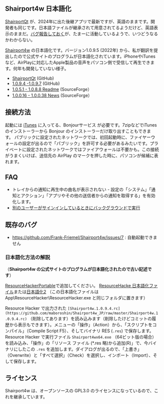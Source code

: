 ## Shairport4w 日本語化

[ShairportQt](https://github.com/Frank-Friemel/ShairportQt) が、2024年に出た後継アプリで最新ですが、英語のままです。開発者も同じです。日本語ファイルが継承されて用意されてるようだけど、英語表示のままだ。[バグ報告しておく](https://github.com/Frank-Friemel/ShairportQt/issues/32)が、たまーに活動しているようで、いつどうなるかわからない。

[Shairport4w](https://github.com/Frank-Friemel/Shairport4w) の日本語化です。バージョン1.0.9.5 (2022年) から、私が翻訳を提出したので公式サイトのプログラムが日本語化されています。iPhoneやiTunesなど、AirPlayに対応したApple製品の音声をパソコン側で受信して再生できます。何年も開発していない様子。

* [ShairportQt](https://github.com/Frank-Friemel/Shairport4w/releases) (GitHub)
* [1.0.9.4 -1.0.9.7](https://github.com/Frank-Friemel/Shairport4w/releases) (GitHub)
* [1.0.5.1 - 1.0.8.8 Readme](https://sourceforge.net/projects/shairport4w/files/) (SourceForge）
* [1.0.0.16 - 1.0.0.38 News](https://sourceforge.net/p/shairport4w/news/) (SourceForge）

## 接続方法
起動には [iTunes](https://www.apple.com/jp/itunes/) に入ってる、Bonjourサービス が必要です。7zipなどでiTunesのインストーラーから Bonjour のインストーラーだけ取り出すこともできます。
パブリックに設定されたネットワークでは、初回起動時に、ファイヤーウォールの設定が出るので「パブリック」を許可する必要があるみたいです。プライベートに設定されたネットワークではファイアウォールは不要かも。この接続がうまくいけば、送信先の AirPlay のマークを押した時に、パソコンが候補に表れます。

## FAQ

* トレイからの通知に再生中の曲名が表示されない - 設定の「システム」「通知とアクション」「アプリやその他の送信者からの通知を取得する」を有効化します。
*  [別のユーザーがサインインしているときにバックグラウンドで実行](https://github.com/Frank-Friemel/Shairport4w/issues/3)

## 既存のバグ

* https://github.com/Frank-Friemel/Shairport4w/issues/7 : 自動起動できません

### 日本語化方法の解説
（**Shairport4w の公式サイトのプログラムが日本語化されたので古い記述です**）

[ResourceHackerPortable](https://portableapps.com/apps/utilities/resource-hacker-portable)で追加してください。 [ResourceHacke 日本語化ファイル](https://github.com/Rukoto/Toy-Box)または[日本語化2](https://wwwcfe.hatenablog.com/entry/20100917/resourcehacker) （この日本語化ファイルは App\ResourceHacker\ResourceHacker.exe と同じフォルダに置きます）

Resource Hacker で出力された ```[Shairport4w.1.0.9.4.rc](https://github.com/maboroshin/Shairport4w_JP/raw/master/Shairport4w.1.0.9.4.rc)``` （削除してあります）を読み込みます（削除したけどコミットの履歴から表示もできます）。メニューの「操作」（Action）から、「スクリプトをコンパイル」（Compile Script F5）、そしてバイナリ RES (```.res```) で保存します。Resource Hacker で実行ファイル ```Shairport4wx64.exe``` （64ビット版の場合）を読み込み、「操作」の「リソース ファイル (*.res 略)から追加(R)」で、今バイナリにしたこの ```.res``` を追加します。ダイアログが出るので、「上書き」（Overwrite）と「すべて選択」（Check）を選択し、インポート（Import）、そして保存します。

## ライセンス
Shairport4w は、オープンソースの GPL3.0 のライセンスになっているので、これを継承しています。
